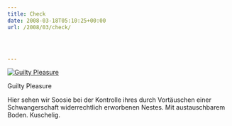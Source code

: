 ```yaml
---
title: Check
date: 2008-03-18T05:10:25+00:00
url: /2008/03/check/




---
```

<div class="flickr">
  <a href="http://www.flickr.com/photos/schreibblogade/2343095899/" title="Guilty Pleasure"><img src="//farm4.static.flickr.com/3123/2343095899_e8246e7fba.jpg" alt="Guilty Pleasure" /></a></p>

  <p>
    Guilty Pleasure
  </p>
</div>

Hier sehen wir Soosie bei der Kontrolle ihres durch Vortäuschen einer Schwangerschaft widerrechtlich erworbenen Nestes. Mit austauschbarem Boden. Kuschelig.
